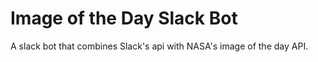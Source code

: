 # Image of the Day Slack Bot
A slack bot that combines Slack's api with NASA's image of the day API.
